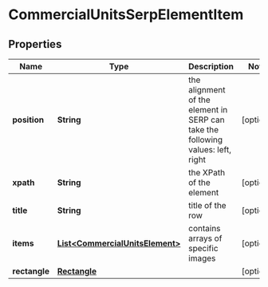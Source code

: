 

# CommercialUnitsSerpElementItem


## Properties

| Name | Type | Description | Notes |
|------------ | ------------- | ------------- | -------------|
|**position** | **String** | the alignment of the element in SERP can take the following values: left, right |  [optional] |
|**xpath** | **String** | the XPath of the element |  [optional] |
|**title** | **String** | title of the row |  [optional] |
|**items** | [**List&lt;CommercialUnitsElement&gt;**](CommercialUnitsElement.md) | contains arrays of specific images |  [optional] |
|**rectangle** | [**Rectangle**](Rectangle.md) |  |  [optional] |



